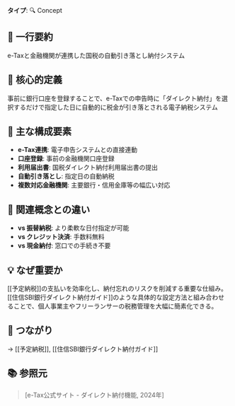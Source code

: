 **タイプ**: 🔍 Concept

## 📝 一行要約
e-Taxと金融機関が連携した国税の自動引き落とし納付システム

## 🎯 核心的定義
事前に銀行口座を登録することで、e-Taxでの申告時に「ダイレクト納付」を選択するだけで指定した日に自動的に税金が引き落とされる電子納税システム

## 🌟 主な構成要素
- **e-Tax連携**: 電子申告システムとの直接連動
- **口座登録**: 事前の金融機関口座登録
- **利用届出書**: 国税ダイレクト納付利用届出書の提出
- **自動引き落とし**: 指定日の自動納税
- **複数対応金融機関**: 主要銀行・信用金庫等の幅広い対応

## 🔄 関連概念との違い
- **vs 振替納税**: より柔軟な日付指定が可能
- **vs クレジット決済**: 手数料無料
- **vs 現金納付**: 窓口での手続き不要

## 💡 なぜ重要か
[[予定納税]]の支払いを効率化し、納付忘れのリスクを削減する重要な仕組み。[[住信SBI銀行ダイレクト納付ガイド]]のような具体的な設定方法と組み合わせることで、個人事業主やフリーランサーの税務管理を大幅に簡素化できる。

## 🔗 つながり
→ [[予定納税]], [[住信SBI銀行ダイレクト納付ガイド]]

## 📚 参照元
> [e-Tax公式サイト - ダイレクト納付機能, 2024年]